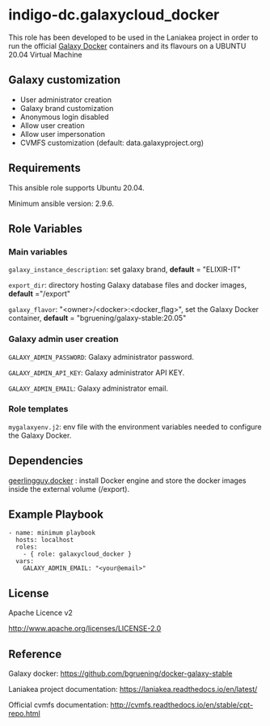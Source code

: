 indigo-dc.galaxycloud_docker
============================

This role has been developed to be used in the Laniakea project in order to run the official [Galaxy Docker](https://github.com/bgruening/docker-galaxy-stable) containers and its flavours on a UBUNTU 20.04 Virtual Machine

Galaxy customization
--------------------

- User administrator creation
- Galaxy brand customization
- Anonymous login disabled
- Allow user creation
- Allow user impersonation
- CVMFS customization (default: data.galaxyproject.org)

Requirements
------------

This ansible role supports Ubuntu 20.04.

Minimum ansible version: 2.9.6.

Role Variables
--------------

### Main variables ###
 
``galaxy_instance_description``: set galaxy brand, **default** = "ELIXIR-IT"

``export_dir``: directory hosting Galaxy database files and docker images, **default** ="/export"

``galaxy_flavor``: "\<owner>/\<docker\>:<docker_flag\>\", set the Galaxy Docker container, **default** = "bgruening/galaxy-stable:20.05"


### Galaxy admin user creation ###

``GALAXY_ADMIN_PASSWORD``: Galaxy administrator password.

``GALAXY_ADMIN_API_KEY``: Galaxy administrator API KEY.

``GALAXY_ADMIN_EMAIL``: Galaxy administrator email.

### Role templates ###

``mygalaxyenv.j2``: env file with the environment variables needed to configure the Galaxy Docker.


Dependencies
------------

[geerlingguy.docker](https://galaxy.ansible.com/geerlingguy/docker) : install Docker engine and store the docker images inside the external volume (/export).

Example Playbook
----------------

    - name: minimum playbook
      hosts: localhost
      roles:
        - { role: galaxycloud_docker }
      vars:
        GALAXY_ADMIN_EMAIL: "<your@email>"



License
-------

Apache Licence v2

http://www.apache.org/licenses/LICENSE-2.0


Reference
---------
Galaxy docker: https://github.com/bgruening/docker-galaxy-stable

Laniakea project documentation: https://laniakea.readthedocs.io/en/latest/

Official cvmfs documentation: http://cvmfs.readthedocs.io/en/stable/cpt-repo.html
